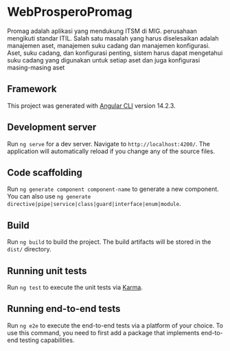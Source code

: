 # WebProsperoPromag
Promag adalah aplikasi yang mendukung ITSM di MIG.
perusahaan mengikuti standar ITIL. Salah satu masalah yang harus diselesaikan adalah manajemen aset,
manajemen suku cadang dan manajemen konfigurasi. Aset, suku cadang, dan konfigurasi
penting, sistem harus dapat mengetahui suku cadang yang digunakan untuk setiap aset dan juga
konfigurasi masing-masing aset

## Framework

This project was generated with [Angular CLI](https://github.com/angular/angular-cli) version 14.2.3.

## Development server

Run `ng serve` for a dev server. Navigate to `http://localhost:4200/`. The application will automatically reload if you change any of the source files.

## Code scaffolding

Run `ng generate component component-name` to generate a new component. You can also use `ng generate directive|pipe|service|class|guard|interface|enum|module`.

## Build

Run `ng build` to build the project. The build artifacts will be stored in the `dist/` directory.

## Running unit tests

Run `ng test` to execute the unit tests via [Karma](https://karma-runner.github.io).

## Running end-to-end tests

Run `ng e2e` to execute the end-to-end tests via a platform of your choice. To use this command, you need to first add a package that implements end-to-end testing capabilities.

